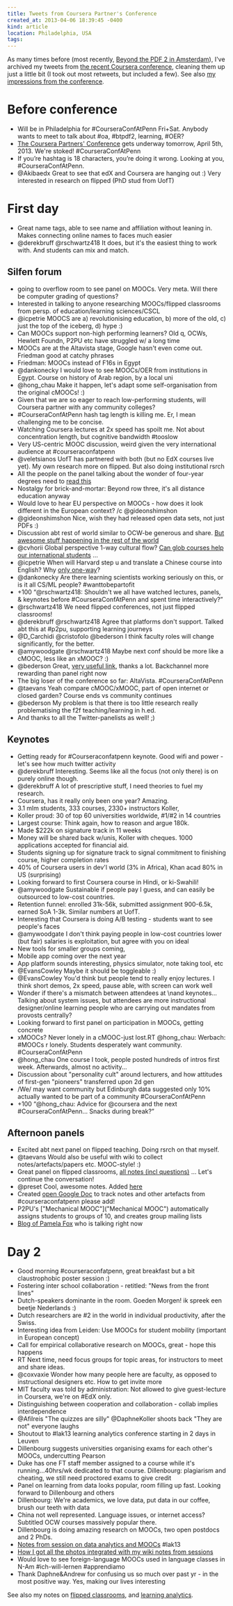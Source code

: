 ```yaml
---
title: Tweets from Coursera Partner's Conference
created_at: 2013-04-06 18:39:45 -0400
kind: article
location: Philadelphia, USA
tags:
---
```

As many times before (most recently, [Beyond the PDF 2 in Amsterdam](http://reganmian.net/blog/2013/03/22/tweets-from-beyond-the-pdf-2.html)), I've archived my tweets from [the recent Coursera conference](http://conference.coursera.org/), cleaning them up just a little bit (I took out most retweets, but included a few). See also [my impressions from the conference](http://reganmian.net/blog/2013/04/06/impressions-from-the-first-coursera-conference/).

# Before conference
- Will be in Philadelphia for #CourseraConfAtPenn Fri+Sat. Anybody wants to meet to talk about #oa, #btpdf2, learning, #OER?
- [The Coursera Partners' Conference](http://conference.coursera.org/) gets underway tomorrow, April 5th, 2013. We're stoked! #CourseraConfAtPenn
- If you’re hashtag is 18 characters, you’re doing it wrong. Looking at you, #CourseraConfAtPenn.
- @Akibaedx Great to see that edX and Coursera are hanging out :) Very interested in research on flipped (PhD stud from UofT)

# First day
- Great name tags, able to see name and affiliation without leaning in. Makes connecting online names to faces much easier
- @derekbruff @rschwartz418 It does, but it's the easiest thing to work with. And students can mix and match.

## Silfen forum
- going to overflow room to see panel on MOOCs. Very meta. Will there be computer grading of questions?
- Interested in talking to anyone researching MOOCs/flipped classrooms from persp. of education/learning sciences/CSCL
- @icpetrie MOOCS are a) revolutionising education, b) more of the old, c) just the top of the iceberg, d) hype :)
- Can MOOCs support non-high performing learners? Old q, OCWs, Hewlett Foundn, P2PU etc have struggled w/ a long time
- MOOCs are at the Altavista stage, Google hasn't even come out. Friedman good at catchy phrases
- Friedman: MOOCs instead of F16s in Egypt
- @dankonecky I would love to see MOOCs/OER from institutions in Egypt. Course on history of Arab region, by a local uni
- @hong_chau Make it happen, let's adapt some self-organisation from the original cMOOCs! :)
- Given that we are so eager to reach low-performing students, will Coursera partner with any community colleges?
- #CourseraConfAtPenn hash tag length is killing me. Er, I mean challenging me to be concise.
- Watching Coursera lectures at 2x speed has spoilt me. Not about concentration length, but cognitive bandwidth #tooslow
- Very US-centric MOOC discussion, weird given the very international audience at #courseraconfatpenn
- @veletsianos UofT has partnered with both (but no EdX courses live yet). My own research more on flipped. But also doing institutional rsrch
- All the people on the panel talking about the wonder of four-year degrees need to [read this](http://www.theawl.com/2013/02/how-to-save-college)
- Nostalgy for brick-and-mortar: Beyond row three, it's all distance education anyway
- Would love to hear EU perspective on MOOCs - how does it look different in the European context? /c @gideonshimshon
- @gideonshimshon Nice, wish they had released open data sets, not just PDFs :)
- Discussion abt rest of world similar to OCW-be generous and share. [But awesome stuff happening in the rest of the world](http://reganmian.net/blog/2008/12/05/worlds-largest-university-opens-almost-all-its-materials/)
- @cvhorii Global perspective 1-way cultural flow? [Can glob courses help our international students](http://reganmian.net/blog/2008/12/05/worlds-largest-university-opens-almost-all-its-materials/) …
- @icpetrie When will Harvard step u and translate a Chinese course into English? Why [only one-way](http://open.163.com/)?
- @dankonecky Are there learning scientists working seriously on this, or is it all CS/ML people? #wanttobepartofit
- +100 “@rschwartz418: Shouldn't we all have watched lectures, panels, & keynotes before #CourseraConfAtPenn and spent time interactively?”
- @rschwartz418 We need flipped conferences, not just flipped classrooms!
- @derekbruff @rschwartz418  Agree that platforms don't support. Talked abt this at #p2pu, supporting learning journeys
- @D_Carchidi @cristofolo @bederson I think faculty roles will change significantly, for the better.
- @amywoodgate @rschwartz418 Maybe next conf should be more like a cMOOC, less like an xMOOC? :)
- @bederson Great, [very useful link](http://www.sr.ithaka.org/research-publications/current-status-research-online-learning-postsecondary-education), thanks a lot. Backchannel more rewarding than panel right now
- The big loser of the conference so far: AltaVista. #CourseraConfAtPenn
- @taevans Yeah compare cMOOC/xMOOC, part of open internet or closed garden? Course ends vs community continues
- @bederson My problem is that there is too little research really problematising the f2f teaching/learning in h.ed.
- And thanks to all the Twitter-panelists as well! ;)

## Keynotes
- Getting ready for #Courseraconfatpenn keynote. Good wifi and power - let's see how much twitter activity
- @derekbruff Interesting. Seems like all the focus (not only there) is on purely online though.
- @derekbruff A lot of prescriptive stuff, I need theories to fuel my research.
- Coursera, has it really only been one year? Amazing.
- 3.1 mlm students, 333 courses, 2330+ instructors Koller,
- Koller proud: 30 of top 60 universities worldwide, #1/#2 in 14 countries
- Largest course: Think again, how to reason and argue 180k.
- Made $222k on signature track in 11 weeks
- Money will be shared back w/unis, Koller with cheques. 1000 applications accepted for financial aid.
- Students signing up for signature track to signal commitment to finishing course, higher completion rates
- 40% of Coursera users in dev'l world (3% in Africa), Khan acad 80% in US (surprising)
- Looking forward to first Coursera course in Hindi, or ki-Swahili!
- @amywoodgate Sustainable if people pay I guess, and can easily be outsourced to low-cost countries.
- Retention funnel: enrolled 31k-56k, submitted assignment 900-6.5k, earned SoA 1-3k. Similar numbers at UofT.
- Interesting that Coursera is doing A/B testing - students want to see people's faces
- @amywoodgate I don't think paying people in low-cost countries lower (but fair) salaries is exploitation, but agree with you on ideal
- New tools for smaller groups coming,
- Mobile app coming over the next year
- App platform sounds interesting, physics simulator, note taking tool, etc
- @EvansCowley Maybe it should be toggleable :)
- @EvansCowley You'd think but people tend to really enjoy lectures. I think short demos, 2x speed, pause able, with screen can work well
- Wonder if there's a mismatch between attendees at \nand keynotes… Talking about system issues, but attendees are more instructional designer/online learning people who are carrying out mandates from provosts centrally?
- Looking forward to first panel on participation in MOOCs, getting concrete
- xMOOCs? Never lonely in a cMOOC-just lost.RT @hong_chau: Werbach: #MOOCs r lonely. Students desperately want community. #CourseraConfAtPenn
- @hong_chau One course I took, people posted hundreds of intros first week. Afterwards, almost no activity...
- Discussion about "personality cult" around lecturers, and how attitudes of first-gen "pioneers" transferred upon 2d gen
- /We/ may want community but Edinburgh data suggested only 10% actually wanted to be part of a community #CourseraConfAtPenn
- +100 “@hong_chau: Advice for @coursera and the next #CourseraConfAtPenn... Snacks during break?”

## Afternoon panels
- Excited abt next panel on flipped teaching. Doing rsrch on that myself.
- @taevans Would also be useful with wiki to collect notes/artefacts/papers etc. MOOC-style! :)
- Great panel on flipped classrooms, [all notes (incl questions)](http://reganmian.net/wiki/flipped_classrooms) … Let's continue the conversation!
- @preset Cool, awesome notes. Added [here](https://docs.google.com/document/d/1QJMiAWDmFRv4y9KM-cbg2S6oC2BPaPd7_tyStULd6pQ/edit)
- Created [open Google Doc](https://docs.google.com/document/d/1QJMiAWDmFRv4y9KM-cbg2S6oC2BPaPd7_tyStULd6pQ/edit) to track notes and other artefacts from #courseraconfatpenn please add!
- P2PU's ["Mechanical MOOC"]("Mechanical MOOC") automatically assigns students to groups of 10, and creates group mailing lists
- [Blog of Pamela Fox](http://blog.pamelafox.org/) who is talking right now

# Day 2
- Good morning #courseraconfatpenn, great breakfast but a bit claustrophobic poster session :)
- Fostering inter school collaboration - retitled: "News from the front lines"
- Dutch-speakers dominante in the room. Goeden Morgen! ik spreek een beetje Nederlands :)
- Dutch researchers are #2 in the world in individual productivity, after the Swiss.
- Interesting idea from Leiden: Use MOOCs for student mobility (important in European concept)
- Call for empirical collaborative research on MOOCs, great - hope this happens
- RT Next time, need focus groups for topic areas, for instructors to meet and share ideas.
- @coxvaxie Wonder how many people here are faculty, as opposed to instructional designers etc. How to get invite more
- MIT faculty was told by administration: Not allowed to give guest-lecture in Coursera, we're on #EdX only.
- Distinguishing between cooperation and collaboration - collab implies interdependence
- @Afilreis "The quizzes are silly" @DaphneKoller shoots back "They are not" everyone laughs
- Shoutout to #lak13 learning analytics conference starting in 2 days in Leuven
- Dillenbourg suggests universities organising exams for each other's MOOCs, undercutting Pearson
- Duke has one FT staff member assigned to a course while it's running...40hrs/wk dedicated to that course. Dillenbourg: plagiarism and cheating, we still need proctored exams to give credit
- Panel on learning from data looks popular, room filling up fast. Looking forward to Dillenbourg and others
- Dillenbourg: We're academics, we love data, put data in our coffee, brush our teeth with data
- China not well represented. Language issues, or internet access? Subtitled OCW courses massively popular there.
- Dillenbourg is doing amazing research on MOOCs, two open postdocs and 2 PhDs.
- [Notes from session on data analytics and MOOCs](http://reganmian.net/wiki/learning_from_data) #lak13
- [How I got all the photos integrated with my wiki notes from sessions](http://reganmian.net/blog/2013/01/25/integrating-iphone-photography-with-wiki-for-note-taking-during-conference/)
- Would love to see foreign-language MOOCs used in language classes in N-Am #ich-will-lernen #apprendiamo
- Thank Daphne&Andrew for confusing us so much over past yr - in the most positive way. Yes, making our lives interesting

See also my notes on [flipped classrooms](http://reganmian.net/wiki/flipped_classroom), and [learning analytics](http://reganmian.net/wiki/learning_from_data).